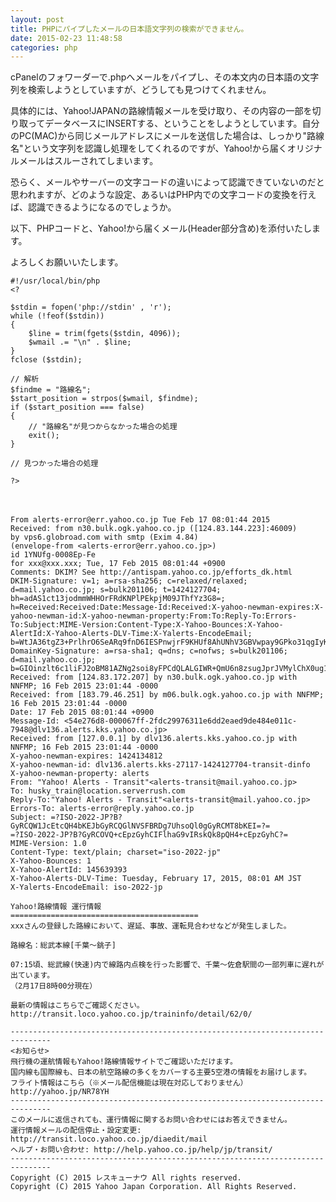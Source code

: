 ```yaml
---
layout: post
title: PHPにパイプしたメールの日本語文字列の検索ができません。
date: 2015-02-23 11:48:58
categories: php
---
```

<!-- {% raw %} -->
<p>cPanelのフォワーダーで.phpへメールをパイプし、その本文内の日本語の文字列を検索しようとしていますが、どうしても見つけてくれません。</p>

<p>具体的には、Yahoo!JAPANの路線情報メールを受け取り、その内容の一部を切り取ってデータベースにINSERTする、ということをしようとしています。自分のPC(MAC)から同じメールアドレスにメールを送信した場合は、しっかり"路線名"という文字列を認識し処理をしてくれるのですが、Yahoo!から届くオリジナルメールはスルーされてしまいます。</p>

<p>恐らく、メールやサーバーの文字コードの違いによって認識できていないのだと思われますが、どのような設定、あるいはPHP内での文字コードの変換を行えば、認識できるようになるのでしょうか。</p>

<p>以下、PHPコードと、Yahoo!から届くメール(Header部分含め)を添付いたします。</p>

<p>よろしくお願いいたします。</p>

<pre><code>#!/usr/local/bin/php
&lt;?

$stdin = fopen('php://stdin' , 'r');
while (!feof($stdin))
{
    $line = trim(fgets($stdin, 4096));
    $wmail .= "\n" . $line;
}
fclose ($stdin);

// 解析
$findme = "路線名";
$start_position = strpos($wmail, $findme);
if ($start_position === false) 
{
    // "路線名"が見つからなかった場合の処理
    exit();
}

// 見つかった場合の処理

?&gt;
</code></pre>

<p>　</p>

<pre><code>From alerts-error@err.yahoo.co.jp Tue Feb 17 08:01:44 2015
Received: from n30.bulk.ogk.yahoo.co.jp ([124.83.144.223]:46009)
by vps6.globroad.com with smtp (Exim 4.84)
(envelope-from &lt;alerts-error@err.yahoo.co.jp&gt;)
id 1YNUfg-0008Ep-Fe
for xxx@xxx.xxx; Tue, 17 Feb 2015 08:01:44 +0900
Comments: DKIM? See http://antispam.yahoo.co.jp/efforts_dk.html
DKIM-Signature: v=1; a=rsa-sha256; c=relaxed/relaxed; d=mail.yahoo.co.jp; s=bulk201106; t=1424127704; bh=adAS1ct13jodmmWHHOrFRdKNPlPEkpjM09JThfYz3G8=; h=Received:Received:Date:Message-Id:Received:X-yahoo-newman-expires:X-yahoo-newman-id:X-yahoo-newman-property:From:To:Reply-To:Errors-To:Subject:MIME-Version:Content-Type:X-Yahoo-Bounces:X-Yahoo-AlertId:X-Yahoo-Alerts-DLV-Time:X-Yalerts-EncodeEmail; b=WtJA36tgZ3+PrlhrO6SeARq9fnD6IESPnwjrF9KHUf8AhUNhV3GBVwpay9GPko31qgIyKGVvqmrdj/D9XuIVKfDHCg95lmAuVYWLuD32EWY9GEDsgaGXlQFuUeI5Co83pI9UhUcyAZP/NICxnvmfftsxI6IFfL9hLZXO/Hhz898=
DomainKey-Signature: a=rsa-sha1; q=dns; c=nofws; s=bulk201106; d=mail.yahoo.co.jp;
b=GIOinzlt6c1liFJ2oBM81AZNg2soi8yFPCdQLALGIWR+QmU6n8zsugJprJVMylChX0ug1pxeXRjxJ3Wp/DVgcsoKrueJZTEDIglj9vJoixXhyp0q75hW3Soi5cj5m7hhmTsZweil3FEl2NWKdFC2le1ohnfmmXVr8XH09VVzekw=;
Received: from [124.83.172.207] by n30.bulk.ogk.yahoo.co.jp with NNFMP; 16 Feb 2015 23:01:44 -0000
Received: from [183.79.46.251] by m06.bulk.ogk.yahoo.co.jp with NNFMP; 16 Feb 2015 23:01:44 -0000
Date: 17 Feb 2015 08:01:44 +0900
Message-Id: &lt;54e276d8-000067ff-2fdc29976311e6dd2eaed9de484e011c-7948@dlv136.alerts.kks.yahoo.co.jp&gt;
Received: from [127.0.0.1] by dlv136.alerts.kks.yahoo.co.jp with NNFMP; 16 Feb 2015 23:01:44 -0000
X-yahoo-newman-expires: 1424134812
X-yahoo-newman-id: dlv136.alerts.kks-27117-1424127704-transit-dinfo
X-yahoo-newman-property: alerts
From: "Yahoo! Alerts - Transit"&lt;alerts-transit@mail.yahoo.co.jp&gt;
To: husky_train@location.serverrush.com
Reply-To:"Yahoo! Alerts - Transit"&lt;alerts-transit@mail.yahoo.co.jp&gt;
Errors-To: alerts-error@reply.yahoo.co.jp
Subject: =?ISO-2022-JP?B?GyRCQW1JcEtcQH4bKEJbGyRCQGlNVSFBRDg7UhsoQl0gGyRCMT8bKEI=?=
=?ISO-2022-JP?B?GyRCOVQ+cEpzGyhCIFlhaG9vIRskQk8pQH4+cEpzGyhC?=
MIME-Version: 1.0
Content-Type: text/plain; charset="iso-2022-jp"
X-Yahoo-Bounces: 1
X-Yahoo-AlertId: 145639393
X-Yahoo-Alerts-DLV-Time: Tuesday, February 17, 2015, 08:01 AM JST
X-Yalerts-EncodeEmail: iso-2022-jp

Yahoo!路線情報 運行情報
==========================================
xxxさんの登録した路線において、遅延、事故、運転見合わせなどが発生しました。

路線名：総武本線[千葉〜銚子]

07:15頃、総武線(快速)内で線路内点検を行った影響で、千葉〜佐倉駅間の一部列車に遅れが出ています。
（2月17日8時00分現在）

最新の情報はこちらでご確認ください。
http://transit.loco.yahoo.co.jp/traininfo/detail/62/0/

-------------------------------------------------------------------------------
&lt;お知らせ&gt;
飛行機の運航情報もYahoo!路線情報サイトでご確認いただけます。
国内線も国際線も、日本の航空路線の多くをカバーする主要5空港の情報をお届けします。
フライト情報はこちら（※メール配信機能は現在対応しておりません）
http://yahoo.jp/NR78YH
-------------------------------------------------------------------------------
このメールに返信されても、運行情報に関するお問い合わせにはお答えできません。
運行情報メールの配信停止・設定変更: http://transit.loco.yahoo.co.jp/diaedit/mail
ヘルプ・お問い合わせ: http://help.yahoo.co.jp/help/jp/transit/
-------------------------------------------------------------------------------
Copyright (C) 2015 レスキューナウ All rights reserved.
Copyright (C) 2015 Yahoo Japan Corporation. All Rights Reserved.
</code></pre>
<!-- {% endraw %} -->
